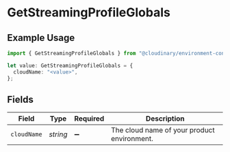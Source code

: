 # GetStreamingProfileGlobals

## Example Usage

```typescript
import { GetStreamingProfileGlobals } from "@cloudinary/environment-config/models/operations";

let value: GetStreamingProfileGlobals = {
  cloudName: "<value>",
};
```

## Fields

| Field                                       | Type                                        | Required                                    | Description                                 |
| ------------------------------------------- | ------------------------------------------- | ------------------------------------------- | ------------------------------------------- |
| `cloudName`                                 | *string*                                    | :heavy_minus_sign:                          | The cloud name of your product environment. |